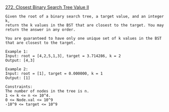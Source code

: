 [272. Closest Binary Search Tree Value II](https://leetcode.com/problems/closest-binary-search-tree-value-ii/)
```
Given the root of a binary search tree, a target value, and an integer k,
return the k values in the BST that are closest to the target. You may return the answer in any order.

You are guaranteed to have only one unique set of k values in the BST that are closest to the target.

Example 1:
Input: root = [4,2,5,1,3], target = 3.714286, k = 2
Output: [4,3]

Example 2:
Input: root = [1], target = 0.000000, k = 1
Output: [1]

Constraints:
The number of nodes in the tree is n.
1 <= k <= n <= 10^4.
0 <= Node.val <= 10^9
-10^9 <= target <= 10^9
```
